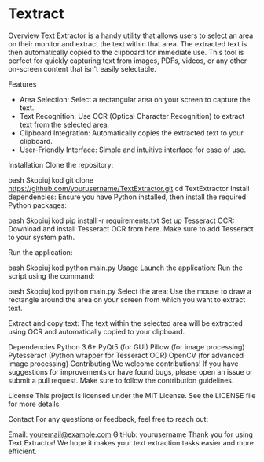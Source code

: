 # Textract

Overview
Text Extractor is a handy utility that allows users to select an area on their monitor and extract the text within that area. The extracted text is then automatically copied to the clipboard for immediate use. This tool is perfect for quickly capturing text from images, PDFs, videos, or any other on-screen content that isn't easily selectable.

Features
 - Area Selection: Select a rectangular area on your screen to capture the text.
 - Text Recognition: Use OCR (Optical Character Recognition) to extract text from the selected area.
 - Clipboard Integration: Automatically copies the extracted text to your clipboard.
 - User-Friendly Interface: Simple and intuitive interface for ease of use.

Installation
Clone the repository:

bash
Skopiuj kod
git clone https://github.com/yourusername/TextExtractor.git
cd TextExtractor
Install dependencies:
Ensure you have Python installed, then install the required Python packages:

bash
Skopiuj kod
pip install -r requirements.txt
Set up Tesseract OCR:
Download and install Tesseract OCR from here. Make sure to add Tesseract to your system path.

Run the application:

bash
Skopiuj kod
python main.py
Usage
Launch the application:
Run the script using the command:

bash
Skopiuj kod
python main.py
Select the area:
Use the mouse to draw a rectangle around the area on your screen from which you want to extract text.

Extract and copy text:
The text within the selected area will be extracted using OCR and automatically copied to your clipboard.

Dependencies
Python 3.6+
PyQt5 (for GUI)
Pillow (for image processing)
Pytesseract (Python wrapper for Tesseract OCR)
OpenCV (for advanced image processing)
Contributing
We welcome contributions! If you have suggestions for improvements or have found bugs, please open an issue or submit a pull request. Make sure to follow the contribution guidelines.

License
This project is licensed under the MIT License. See the LICENSE file for more details.

Contact
For any questions or feedback, feel free to reach out:

Email: youremail@example.com
GitHub: yourusername
Thank you for using Text Extractor! We hope it makes your text extraction tasks easier and more efficient.
